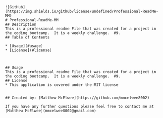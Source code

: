 
    ![GitHub](https://img.shields.io/github/license/undefined/Professional-ReadMe-MM)
    # Professional-ReadMe-MM
    ## Description
    This is a professional readme File that was created for a project in the coding bootcamp.  It is a weekly challenge.  #9.  
    ## Table of Contents
    
    * [Usage](#usage)
    * [License](#license)
 
    
    
    ## Usage
    This is a professional readme File that was created for a project in the coding bootcamp.  It is a weekly challenge.  #9.  
    ## License
    * This application is covered under the MIT license
    
    
    ## Created by: [Matthew McElwee](https://github.com/mmcelwee8002)
    
    If you have any further questions please feel free to contact me at [Matthew McElwee](mmcelwee8002@gmail.com)
  